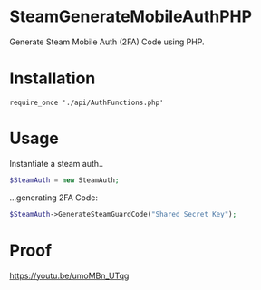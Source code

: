 # SteamGenerateMobileAuthPHP
Generate Steam Mobile Auth (2FA) Code using PHP.

# Installation

```
require_once './api/AuthFunctions.php'
```

# Usage
Instantiate a steam auth..

```php
$SteamAuth = new SteamAuth;
```

...generating 2FA Code:

```php
$SteamAuth->GenerateSteamGuardCode("Shared Secret Key");
```

# Proof
https://youtu.be/umoMBn_UTqg
